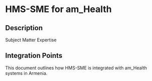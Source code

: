 # HMS-SME for am_Health

## Description

Subject Matter Expertise

## Integration Points

This document outlines how HMS-SME is integrated with am_Health systems in Armenia.
